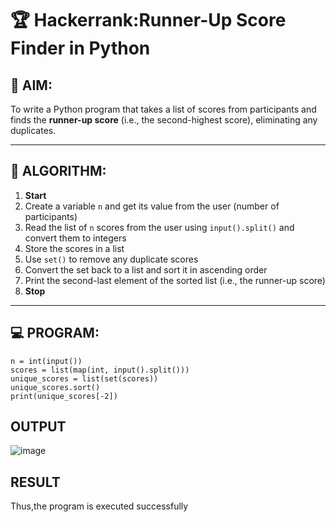 # 🏆 Hackerrank:Runner-Up Score Finder in Python

## 🎯 AIM:
To write a Python program that takes a list of scores from participants and finds the **runner-up score** (i.e., the second-highest score), eliminating any duplicates.

---

## 🧠 ALGORITHM:

1. **Start**
2. Create a variable `n` and get its value from the user (number of participants)
3. Read the list of `n` scores from the user using `input().split()` and convert them to integers
4. Store the scores in a list
5. Use `set()` to remove any duplicate scores
6. Convert the set back to a list and sort it in ascending order
7. Print the second-last element of the sorted list (i.e., the runner-up score)
8. **Stop**

---

## 💻 PROGRAM:
```
n = int(input())
scores = list(map(int, input().split()))
unique_scores = list(set(scores))
unique_scores.sort()
print(unique_scores[-2])
```

## OUTPUT
![image](https://github.com/user-attachments/assets/681586b6-030a-499a-9766-817d90cba0a1)

## RESULT
Thus,the program is executed successfully
